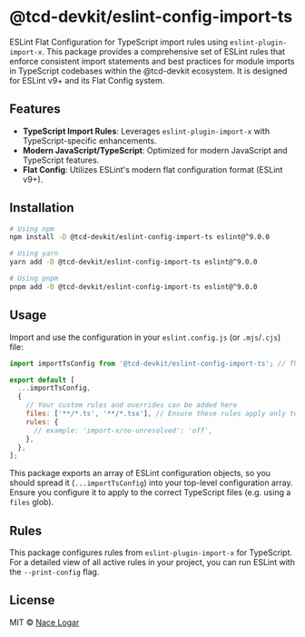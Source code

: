 # @tcd-devkit/eslint-config-import-ts

ESLint Flat Configuration for TypeScript import rules using `eslint-plugin-import-x`. This package provides a comprehensive set of ESLint rules that enforce consistent import statements and best practices for module imports in TypeScript codebases within the @tcd-devkit ecosystem. It is designed for ESLint v9+ and its Flat Config system.

## Features

- **TypeScript Import Rules**: Leverages `eslint-plugin-import-x` with TypeScript-specific enhancements.
- **Modern JavaScript/TypeScript**: Optimized for modern JavaScript and TypeScript features.
- **Flat Config**: Utilizes ESLint's modern flat configuration format (ESLint v9+).

## Installation

```bash
# Using npm
npm install -D @tcd-devkit/eslint-config-import-ts eslint@^9.0.0

# Using yarn
yarn add -D @tcd-devkit/eslint-config-import-ts eslint@^9.0.0

# Using pnpm
pnpm add -D @tcd-devkit/eslint-config-import-ts eslint@^9.0.0
```

## Usage

Import and use the configuration in your `eslint.config.js` (or `.mjs`/`.cjs`) file:

```javascript
import importTsConfig from '@tcd-devkit/eslint-config-import-ts'; // This is an array of config objects

export default [
  ...importTsConfig,
  {
    // Your custom rules and overrides can be added here
    files: ['**/*.ts', '**/*.tsx'], // Ensure these rules apply only to TS/TSX files
    rules: {
      // example: 'import-x/no-unresolved': 'off',
    },
  },
];
```

This package exports an array of ESLint configuration objects, so you should spread it (`...importTsConfig`) into your top-level configuration array. Ensure you configure it to apply to the correct TypeScript files (e.g. using a `files` glob).

## Rules

This package configures rules from `eslint-plugin-import-x` for TypeScript.
For a detailed view of all active rules in your project, you can run ESLint with the `--print-config` flag.

## License

MIT © [Nace Logar](https://thecodedestroyer.com)
